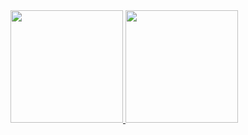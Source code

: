 <div>
    <a href="https://github.com/yanni-nadur">
    <img loading="lazy" height="180em" src="https://github-readme-stats.vercel.app/api/top-langs/?username=yanni-nadur&layout=compact&langs_count=7&theme=dracula"/>
    <img loading="lazy" height="180em" src="https://github-readme-stats.vercel.app/api?username=yanni-nadur&show_icons=true&theme=dracula&include_all_commits=true&count_private=true"/>
</div>